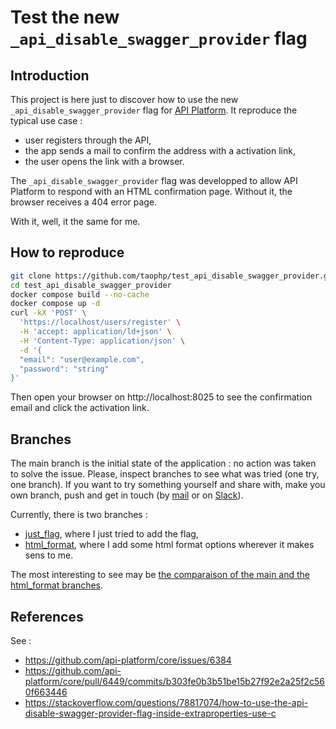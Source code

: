 # Test the new `_api_disable_swagger_provider` flag

## Introduction
This project is here just to discover how to use the new `_api_disable_swagger_provider` flag for [API Platform](https://api-platform.com).
It reproduce the typical use case :
- user registers through the API,
- the app sends a  mail to confirm the address with a activation link,
- the user opens the link with a browser.

The `_api_disable_swagger_provider` flag was developped to allow API Platform to respond with an HTML confirmation page.
Without it, the browser receives a 404 error page.

With it, well, it the same for me.

## How to reproduce
``` bash
git clone https://github.com/taophp/test_api_disable_swagger_provider.git
cd test_api_disable_swagger_provider
docker compose build --no-cache
docker compose up -d
curl -kX 'POST' \
  'https://localhost/users/register' \
  -H 'accept: application/ld+json' \
  -H 'Content-Type: application/json' \
  -d '{
  "email": "user@example.com",
  "password": "string"
}'
```
Then open your browser on http://localhost:8025 to see the confirmation email and click the activation link.

## Branches
The main branch is the initial state of the application : no action was taken to solve the issue.
Please, inspect branches to see what was tried (one try, one branch).
If you want to try something yourself and share with, make you own branch, push and get in touch (by [mail](mailto:mail@stephanemourey.fr) or on [Slack](https://symfony-devs.slack.com/archives/C39FKU9AL/p1722507207623139)).

Currently, there is two branches :
- [just_flag](https://github.com/taophp/test_api_disable_swagger_provider/tree/just_flag), where I just tried to add the flag,
- [html_format](https://github.com/taophp/test_api_disable_swagger_provider/tree/html_format), where I add some html format options wherever it makes sens to me.

The most interesting to see may be [the comparaison of the main and the html_format branches](https://github.com/taophp/test_api_disable_swagger_provider/compare/html_format?expand=1#diff-a7ca47174e57c7008ac18ddf6023fbbfd8c5beb8ddb107a005405a87e291bce7).

## References
See :
- https://github.com/api-platform/core/issues/6384
- https://github.com/api-platform/core/pull/6449/commits/b303fe0b3b51be15b27f92e2a25f2c560f663446
- https://stackoverflow.com/questions/78817074/how-to-use-the-api-disable-swagger-provider-flag-inside-extraproperties-use-c
